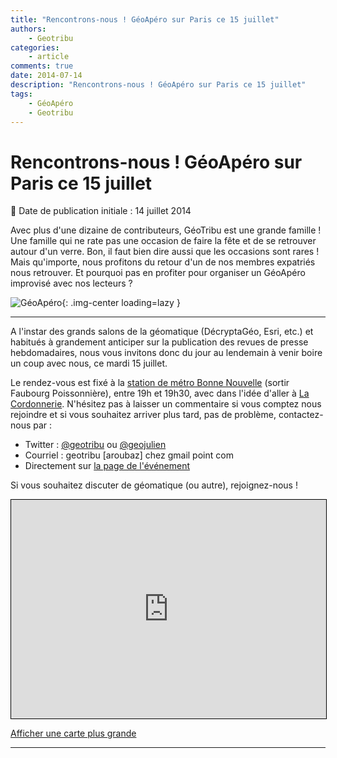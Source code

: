 ```yaml
---
title: "Rencontrons-nous ! GéoApéro sur Paris ce 15 juillet"
authors:
    - Geotribu
categories:
    - article
comments: true
date: 2014-07-14
description: "Rencontrons-nous ! GéoApéro sur Paris ce 15 juillet"
tags:
    - GéoApéro
    - Geotribu
---
```


# Rencontrons-nous ! GéoApéro sur Paris ce 15 juillet

:calendar: Date de publication initiale : 14 juillet 2014

Avec plus d'une dizaine de contributeurs, GéoTribu est une grande famille ! Une famille qui ne rate pas une occasion de faire la fête et de se retrouver autour d'un verre. Bon, il faut bien dire aussi que les occasions sont rares ! Mais qu'importe, nous profitons du retour d'un de nos membres expatriés nous retrouver. Et pourquoi pas en profiter pour organiser un GéoApéro improvisé avec nos lecteurs ?

![GéoApéro](https://cdn.geotribu.fr/img/articles-blog-rdp/divers/geoapero.png "GéoApéro"){: .img-center loading=lazy }

----

A l'instar des grands salons de la géomatique (DécryptaGéo, Esri, etc.) et habitués à grandement anticiper sur la publication des revues de presse hebdomadaires, nous vous invitons donc du jour au lendemain à venir boire un coup avec nous, ce mardi 15 juillet.

Le rendez-vous est fixé à la [station de métro Bonne Nouvelle](https://fr.wikipedia.org/wiki/Bonne-Nouvelle_%28m%C3%A9tro_de_Paris%29) (sortir Faubourg Poissonnière), entre 19h et 19h30, avec dans l'idée d'aller à [La Cordonnerie](https://plus.google.com/117779845204486126936/about?hl=fr). N'hésitez pas à laisser un commentaire si vous comptez nous rejoindre et si vous souhaitez arriver plus tard, pas de problème, contactez-nous par :

- Twitter : [@geotribu](https://twitter.com/geotribu) ou [@geojulien](https://twitter.com/geojulien)
- Courriel : geotribu [aroubaz] chez gmail point com
- Directement sur [la page de l'événement](https://plus.google.com/events/cb0rf8k1en8baei08utt9845f98)

Si vous souhaitez discuter de géomatique (ou autre), rejoignez-nous !

<iframe width="100%" height="350" frameborder="0" scrolling="no" marginheight="0" marginwidth="0" src="https://www.openstreetmap.org/export/embed.html?bbox=2.21975326538086%2C48.8295260794002%2C2.47793197631836%2C48.91161334715704&amp;layer=transportmap" style="border: 1px solid black"></iframe>

[Afficher une carte plus grande](https://www.openstreetmap.org/?mlat=48.8706&mlon=2.3488#map=14/48.8706/2.3488&layers=T)

----

<!-- geotribu:authors-block -->
